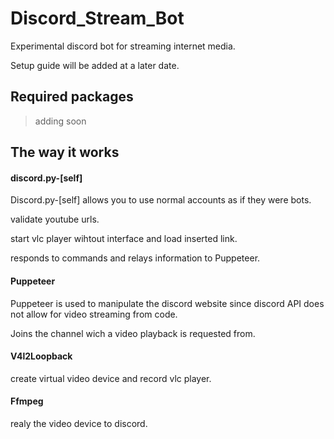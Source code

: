 # Discord_Stream_Bot
Experimental discord bot for streaming internet media.

Setup guide will be added at a later date.

## Required packages

> adding soon

## The way it works

#### discord.py-[self]

Discord.py-[self] allows you to use normal accounts as if they were bots.

validate youtube urls.

start vlc player wihtout interface and load inserted link.

responds to commands and relays information to Puppeteer.



#### Puppeteer

Puppeteer is used to manipulate the discord website since discord API does not allow for video streaming from code.

Joins the channel wich a video playback is requested from.


#### V4l2Loopback

create virtual video device and record vlc player.


#### Ffmpeg

realy the video device to discord.


